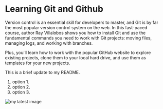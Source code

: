 # Learning Git and Github

Version control is an essential skill for developers to master, and Git is by far the most popular version control system on the web. In this fast-paced course, author Ray Villalobos shows you how to install Git and use the fundamental commands you need to work with Git projects: moving files, managing logs, and working with branches.

Plus, you'll learn how to work with the popular GitHub website to explore existing projects, clone them to your local hard drive, and use them as templates for your new projects.

This is a brief update to my README.
1. option 1.
1. option 2.
1. option 3.

![my latest image](https://www.pexels.com/photo/flat-lay-photography-of-baked-foods-302457/)
